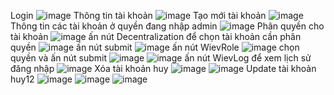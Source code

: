 Login
![image](https://github.com/HuyGlaucus/www-lab1/assets/116423850/3f21641d-46a3-4f5b-8fc5-59d1edac8bdc)
Thông tin tài khoản 
![image](https://github.com/HuyGlaucus/www-lab1/assets/116423850/216398ec-7703-4026-b344-9962c55452ff)
Tạo mới tài khoản
![image](https://github.com/HuyGlaucus/www-lab1/assets/116423850/171aecad-5302-4d4c-8c7c-5283bf792c12)
Thông tin các tài khoản ở quyền đang nhập admin
![image](https://github.com/HuyGlaucus/www-lab1/assets/116423850/b0612b19-0951-4312-8622-cc1851cde8f0)
Phân quyền cho tài khoản
![image](https://github.com/HuyGlaucus/www-lab1/assets/116423850/cf1f3dee-f097-45bb-9470-491d043c16d3)
ấn nút Decentralization để chọn tài khoản cần phân quyền
![image](https://github.com/HuyGlaucus/www-lab1/assets/116423850/bc46b02d-c92e-4927-bd66-1abd6d215898)
ấn nút submit 
![image](https://github.com/HuyGlaucus/www-lab1/assets/116423850/8d24e5ea-71b4-4b97-968e-2b6b33e1eea2)
ấn nút WievRole
![image](https://github.com/HuyGlaucus/www-lab1/assets/116423850/6dc2b817-38a7-440b-8ed7-24e5c5cd6460)
chọn quyền và ấn nút submit 
![image](https://github.com/HuyGlaucus/www-lab1/assets/116423850/74d6fa6e-1dfe-40f2-9abd-a257126c1b0c)
![image](https://github.com/HuyGlaucus/www-lab1/assets/116423850/e70a253d-30c9-46f2-a86f-9492a27abe5a)
ấn nút WievLog để xem lịch sử đăng nhập
![image](https://github.com/HuyGlaucus/www-lab1/assets/116423850/55c0ce72-1ec4-4b48-b74e-fd250429318e)
Xóa tài khoản huy
![image](https://github.com/HuyGlaucus/www-lab1/assets/116423850/e8037044-4de4-4609-9ea3-8bf127671df8)
![image](https://github.com/HuyGlaucus/www-lab1/assets/116423850/30588dcb-7f90-47e7-b278-4ec9879f6706)
Update tài khoản huy12
![image](https://github.com/HuyGlaucus/www-lab1/assets/116423850/7d1a2569-8a35-4a66-9f05-c9351aaa1681)
![image](https://github.com/HuyGlaucus/www-lab1/assets/116423850/c3e81d9a-5581-4ae2-a45f-fdd03447101a)
![image](https://github.com/HuyGlaucus/www-lab1/assets/116423850/be8b70b8-011f-4267-8d29-4e5e2d210529)
















